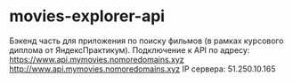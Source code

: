 # movies-explorer-api
Бэкенд часть для приложения по поиску фильмов (в рамках курсового диплома от ЯндексПрактикум).
Подключение к API по адресу:
https://www.api.mymovies.nomoredomains.xyz
http://www.api.mymovies.nomoredomains.xyz
IP сервера: 51.250.10.165
